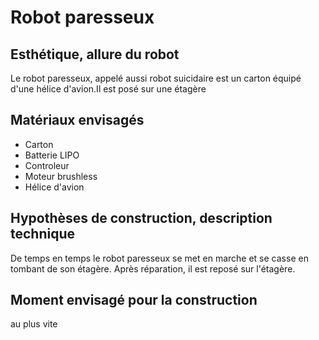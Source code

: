 
# Robot paresseux

## Esthétique, allure du robot

Le robot paresseux, appelé aussi robot suicidaire est un carton équipé d'une hélice d'avion.Il est posé sur une étagère

## Matériaux envisagés

- Carton
- Batterie LIPO 
- Controleur
- Moteur brushless
- Hélice d'avion

## Hypothèses de construction, description technique

De temps en temps le robot paresseux se met en marche et se casse en tombant de son étagère.
Après réparation, il est reposé sur l'étagère.

## Moment envisagé pour la construction
au plus vite
